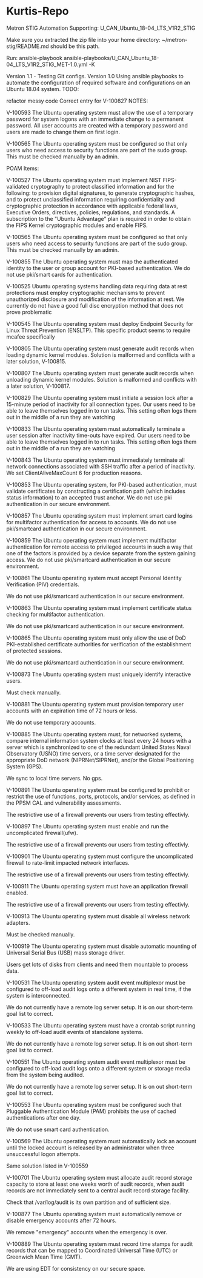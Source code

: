 # Kurtis-Repo
Metron STIG Automation Supporting: U_CAN_Ubuntu_18-04_LTS_V1R2_STIG

Make sure you extracted the zip file into your home directory: ~/metron-stig/README.md should be this path.

Run: ansible-playbook ansible-playbooks/U_CAN_Ubuntu_18-04_LTS_V1R2_STIG_MET-1.0.yml -K

Version 1.1 - Testing Git configs.
Version 1.0
Using ansible playbooks to automate the configuration of required software and configurations on an Ubuntu 18.04 system.
TODO:

refactor messy code
Correct entry for V-100827
NOTES:

V-100593 The Ubuntu operating system must allow the use of a temporary password for system logons with an immediate change to a permanent password. All user accounts are created with a temporary password and users are made to change them on first login.

V-100565 The Ubuntu operating system must be configured so that only users who need access to security functions are part of the sudo group. This must be checked manually by an admin.

POAM Items:

V-100527 The Ubuntu operating system must implement NIST FIPS-validated cryptography to protect classified information and for the following: to provision digital signatures, to generate cryptographic hashes, and to protect unclassified information requiring confidentiality and cryptographic protection in accordance with applicable federal laws, Executive Orders, directives, policies, regulations, and standards.
A subscription to the "Ubuntu Advantage" plan is required in order to obtain the FIPS Kernel cryptographic modules and enable FIPS.

V-100565 The Ubuntu operating system must be configured so that only users who need access to security functions are part of the sudo group.
This must be checked manually by an admin.

V-100855 The Ubuntu operating system must map the authenticated identity to the user or group account for PKI-based authentication.
We do not use pki/smart cards for authentication.

V-100525 Ubuntu operating systems handling data requiring data at rest protections must employ cryptographic mechanisms to prevent unauthorized disclosure and modification of the information at rest.
We currently do not have a good full disc encryption method that does not prove problematic

V-100545 The Ubuntu operating system must deploy Endpoint Security for Linux Threat Prevention (ENSLTP).
This specific product seems to require mcafee specifically

V-100805 The Ubuntu operating system must generate audit records when loading dynamic kernel modules.
Solution is malformed and conflicts with a later solution, V-100815.

V-100807 The Ubuntu operating system must generate audit records when unloading dynamic kernel modules.
Solution is malformed and conflicts with a later solution, V-100817.

V-100829 The Ubuntu operating system must initiate a session lock after a 15-minute period of inactivity for all connection types.
Our users need to be able to leave themselves logged in to run tasks. This setting often logs them out in the middle of a run they are watching

V-100833 The Ubuntu operating system must automatically terminate a user session after inactivity time-outs have expired.
Our users need to be able to leave themselves logged in to run tasks. This setting often logs them out in the middle of a run they are watching

V-100843 The Ubuntu operating system must immediately terminate all network connections associated with SSH traffic after a period of inactivity.
We set ClientAliveMaxCount 6 for production reasons.

V-100853 The Ubuntu operating system, for PKI-based authentication, must validate certificates by constructing a certification path (which includes status information) to an accepted trust anchor.
We do not use pki authentication in our secure environment.

V-100857 The Ubuntu operating system must implement smart card logins for multifactor authentication for access to accounts.
We do not use pki/smartcard authentication in our secure environment.

V-100859 The Ubuntu operating system must implement multifactor authentication for remote access to privileged accounts in such a way that one of the factors is provided by a device separate from the system gaining access.
We do not use pki/smartcard authentication in our secure environment.

V-100861 The Ubuntu operating system must accept Personal Identity Verification (PIV) credentials.

We do not use pki/smartcard authentication in our secure environment.

V-100863 The Ubuntu operating system must implement certificate status checking for multifactor authentication.

We do not use pki/smartcard authentication in our secure environment.

V-100865 The Ubuntu operating system must only allow the use of DoD PKI-established certificate authorities for verification of the establishment of protected sessions.

We do not use pki/smartcard authentication in our secure environment.

V-100873 The Ubuntu operating system must uniquely identify interactive users.

Must check manually.

V-100881 The Ubuntu operating system must provision temporary user accounts with an expiration time of 72 hours or less.

We do not use temporary accounts.

V-100885 The Ubuntu operating system must, for networked systems, compare internal information system clocks at least every 24 hours with a server which is synchronized to one of the redundant United States Naval Observatory (USNO) time servers, or a time server designated for the appropriate DoD network (NIPRNet/SIPRNet), and/or the Global Positioning System (GPS).

We sync to local time servers. No gps.

V-100891 The Ubuntu operating system must be configured to prohibit or restrict the use of functions, ports, protocols, and/or services, as defined in the PPSM CAL and vulnerability assessments.

The restrictive use of a firewall prevents our users from testing effectivly.

V-100897 The Ubuntu operating system must enable and run the uncomplicated firewall(ufw).

The restrictive use of a firewall prevents our users from testing effectivly.

V-100901 The Ubuntu operating system must configure the uncomplicated firewall to rate-limit impacted network interfaces.

The restrictive use of a firewall prevents our users from testing effectivly.

V-100911 The Ubuntu operating system must have an application firewall enabled.

The restrictive use of a firewall prevents our users from testing effectivly.

V-100913 The Ubuntu operating system must disable all wireless network adapters.

Must be checked manually.

V-100919 The Ubuntu operating system must disable automatic mounting of Universal Serial Bus (USB) mass storage driver.

Users get lots of disks from clients and need them mountable to process data.

V-100531 The Ubuntu operating system audit event multiplexor must be configured to off-load audit logs onto a different system in real time, if the system is interconnected.

We do not currently have a remote log server setup. It is on our short-term goal list to correct.

V-100533 The Ubuntu operating system must have a crontab script running weekly to off-load audit events of standalone systems.

We do not currently have a remote log server setup. It is on out short-term goal list to correct.

V-100551 The Ubuntu operating system audit event multiplexor must be configured to off-load audit logs onto a different system or storage media from the system being audited.

We do not currently have a remote log server setup. It is on out short-term goal list to correct.

V-100553 The Ubuntu operating system must be configured such that Pluggable Authentication Module (PAM) prohibits the use of cached authentications after one day.

We do not use smart card authentication.

V-100569 The Ubuntu operating system must automatically lock an account until the locked account is released by an administrator when three unsuccessful logon attempts.

Same solution listed in V-100559

V-100701 The Ubuntu operating system must allocate audit record storage capacity to store at least one weeks worth of audit records, when audit records are not immediately sent to a central audit record storage facility.

Check that /var/log/audit is its own partition and of sufficient size.

V-100877 The Ubuntu operating system must automatically remove or disable emergency accounts after 72 hours.

We remove "emergency" accounts when the emergency is over.

V-100889 The Ubuntu operating system must record time stamps for audit records that can be mapped to Coordinated Universal Time (UTC) or Greenwich Mean Time (GMT).

We are using EDT for consistency on our secure space.
